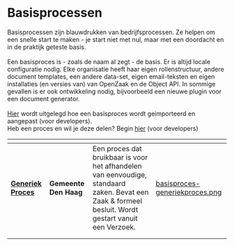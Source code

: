 # Basisprocessen

Basisprocessen zijn blauwdrukken van bedrijfsprocessen. Ze helpen om een snelle start te maken - je start niet met nul, maar met een doordacht en in de praktijk geteste basis. \
\
Een basisproces is - zoals de naam al zegt - de basis. Er is altijd locale configuratie nodig. Elke organisatie heeft haar eigen rollenstructuur, andere document templates, een andere data-set, eigen email-teksten en eigen installaties (en versies van) van OpenZaak en de Object API. In sommige gevallen is er ook ontwikkeling nodig, bijvoorbeeld een nieuwe plugin voor een document generator. \
\
[Hier](https://github.com/generiekzaakafhandelcomponent/Basisprocessen) wordt uitgelegd hoe een basisproces wordt geimporteerd en aangepast (voor developers). \
Heb een proces en wil je deze delen? Begin [hier](https://github.com/generiekzaakafhandelcomponent/Basisprocessen/blob/feature/generieke-zaak/CONTRIBUTING.md) (voor developers)&#x20;

<table data-view="cards"><thead><tr><th></th><th></th><th></th><th data-hidden data-card-cover data-type="files"></th></tr></thead><tbody><tr><td><strong></strong><a href="https://github.com/generiekzaakafhandelcomponent/Basisprocessen/tree/main/blueprints/generieke-zaak"><strong>Generiek Proces</strong></a><strong></strong></td><td><strong>Gemeente Den Haag</strong></td><td>Een proces dat bruikbaar is voor het afhandelen van eenvoudige, standaard zaken. Bevat een Zaak &#x26; formeel besluit. Wordt gestart vanuit een Verzoek.</td><td><a href="../.gitbook/assets/basisproces-generiekproces.png">basisproces-generiekproces.png</a></td></tr><tr><td></td><td></td><td></td><td></td></tr><tr><td></td><td></td><td></td><td></td></tr></tbody></table>

